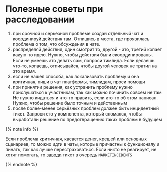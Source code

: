 # Полезные советы при расследовании

1. при срочной и серьёзной проблеме создай отдельный чат и координируй действия там. Отпишись в места, где проявилась проблема о том, что обсуждения в чате.
2. распределяй действия, один смотрит то, другой - это, третий копает какую-то идею.
Нужно, чтобы действия были скоординированы. Если не умеешь это делать сам, попроси тимлида.
Если делаешь что-то, копаешь, отписывайся, чтобы другой человек не тратил на это время.
3. если не нашёл способа, как локализовать проблему и она критичная, пиши в чат платформы, тимлидам, проси помощи
4. при принятии решения, как устранить проблему нужно прислушаться к участникам, так как можно починить совсем не там
Не нужно кидаться и что-то править, если кто-то об этом написал. Нужно, чтобы решение было точным и действенным
5. после более-менее серьёзных проблем должен быть инцидентный тикет. Запроси его у компонента, который сломался, чтобы выработали решение по предотвращению таких проблем в будущем

{% note info %}

Если проблема критичная, касается денег, крешей или основных сценариев, то можно идти в чаты, которые причастны к функционалу и пинать, так как лучше перестраховаться.
Если никто не реагирует, не хотят помогать, то [заводи](https://st.yandex-team.ru/createTicket?queue=MARKETINCIDENTS) тикет в очередь `MARKETINCIDENTS`

{% endnote %}
